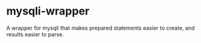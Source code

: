 mysqli-wrapper
==============

A wrapper for mysqli that makes prepared statements easier to create, and results easier to parse.
